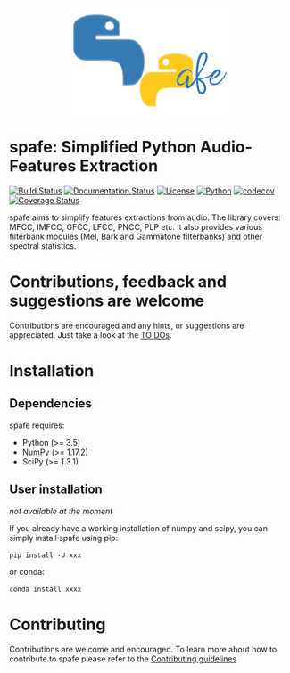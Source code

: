 <p align="center">
<img src="logo.jpg">
</p>

# spafe: Simplified Python Audio-Features Extraction
[![Build Status](https://travis-ci.org/SuperKogito/spafe.svg?branch=master)](https://travis-ci.org/SuperKogito/spafe)
[![Documentation Status](https://readthedocs.org/projects/spafe/badge/?version=latest)](https://spafe.readthedocs.io/en/latest/?badge=latest)
[![License](https://img.shields.io/badge/license-BSD%203--Clause%20License%20(Revised)%20-blue)](https://github.com/SuperKogito/spafe/blob/master/LICENSE)
[![Python](https://img.shields.io/badge/python-3.5%20%7C%203.6%20%7C%203.7-blue)](https://www.python.org/doc/versions/)
[![codecov](https://codecov.io/gh/SuperKogito/spafe/branch/master/graph/badge.svg)](https://codecov.io/gh/SuperKogito/spafe)
[![Coverage Status](https://coveralls.io/repos/github/SuperKogito/spafe/badge.svg?branch=master)](https://coveralls.io/github/SuperKogito/spafe?branch=master)

spafe aims to simplify features extractions from audio. The library covers: MFCC, IMFCC, GFCC, LFCC, PNCC, PLP etc.
It also provides various filterbank modules (Mel, Bark and Gammatone filterbanks) and other spectral statistics.

# Contributions, feedback and suggestions are welcome
Contributions are encouraged and any hints, or suggestions are appreciated. Just take a look at the [TO DOs](https://github.com/SuperKogito/spafe/projects/1). 


# Installation
## Dependencies
spafe requires:

- Python (>= 3.5)
- NumPy (>= 1.17.2)
- SciPy (>= 1.3.1)

## User installation
*not available at the moment*

If you already have a working installation of numpy and scipy, you can simply install spafe using pip:

    pip install -U xxx
    
or conda:

    conda install xxxx


# Contributing
Contributions are welcome and encouraged. To learn more about how to contribute to spafe please refer to the [Contributing guidelines](https://github.com/SuperKogito/spafe/blob/master/CONTRIBUTING.md)


